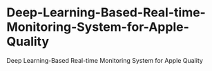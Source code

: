 # Deep-Learning-Based-Real-time-Monitoring-System-for-Apple-Quality
Deep Learning-Based Real-time Monitoring System for Apple Quality
